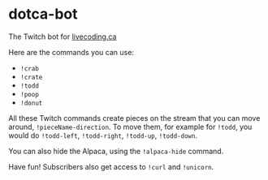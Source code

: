 # dotca-bot

The Twitch bot for [livecoding.ca](https://livecoding.ca)

Here are the commands you can use:

- `!crab`
- `!crate`
- `!todd`
- `!poop`
- `!donut`

All these Twitch commands create pieces on the stream that you can move around,
`!pieceName-direction`. To move them, for example for `!todd`, you would do
`!todd-left`, `!todd-right`, `!todd-up`, `!todd-down`.

You can also hide the Alpaca, using the `!alpaca-hide` command.

Have fun! Subscribers also get access to `!curl` and `!unicorn`.
